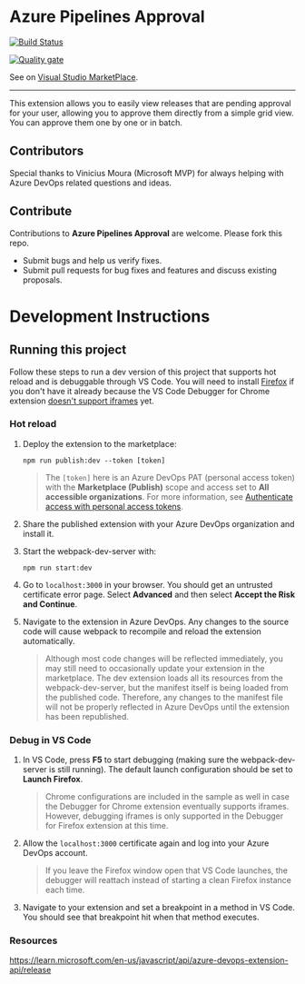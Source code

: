 # Azure Pipelines Approval

[![Build Status](https://dev.azure.com/gustavobergamim/AzureDevOpsExtensions/_apis/build/status/PipelineApproval/PipelineApproval_GitHub_CI?branchName=master)](https://dev.azure.com/gustavobergamim/AzureDevOpsExtensions/_build/latest?definitionId=18&branchName=master)

[![Quality gate](https://sonarcloud.io/api/project_badges/quality_gate?project=pipeline-approval)](https://sonarcloud.io/dashboard?id=pipeline-approval)


See on [Visual Studio MarketPlace](https://marketplace.visualstudio.com/items?itemName=GustavoBergamim.pipeline-approval).


---

This extension allows you to easily view releases that are pending approval for your user, allowing you to approve them directly from a simple grid view. You can approve them one by one or in batch.


## Contributors

Special thanks to Vinicius Moura (Microsoft MVP) for always helping with Azure DevOps related questions and ideas.


## Contribute

Contributions to **Azure Pipelines Approval** are welcome. Please fork this repo.

- Submit bugs and help us verify fixes.
- Submit pull requests for bug fixes and features and discuss existing proposals.


# Development Instructions

## Running this project

Follow these steps to run a dev version of this project that supports hot reload and is debuggable through VS Code. You will need to install [Firefox](https://www.mozilla.org/firefox/) if you don't have it already because the VS Code Debugger for Chrome extension [doesn't support iframes](https://github.com/microsoft/vscode-chrome-debug/issues/786) yet.

### Hot reload

1. Deploy the extension to the marketplace:

   ```shell
   npm run publish:dev --token [token]
   ```

   > The `[token]` here is an Azure DevOps PAT (personal access token) with the **Marketplace (Publish)** scope and access set to **All accessible organizations**. For more information, see [Authenticate access with personal access tokens](https://docs.microsoft.com/en-us/azure/devops/organizations/accounts/use-personal-access-tokens-to-authenticate).

2. Share the published extension with your Azure DevOps organization and install it.

3. Start the webpack-dev-server with:

   ```shell
   npm run start:dev
   ```

4. Go to `localhost:3000` in your browser. You should get an untrusted certificate error page. Select **Advanced** and then select **Accept the Risk and Continue**.

5. Navigate to the extension in Azure DevOps. Any changes to the source code will cause webpack to recompile and reload the extension automatically.

   > Although most code changes will be reflected immediately, you may still need to occasionally update your extension in the marketplace. The dev extension loads all its resources from the webpack-dev-server, but the manifest itself is being loaded from the published code. Therefore, any changes to the manifest file will not be properly reflected in Azure DevOps until the extension has been republished.

### Debug in VS Code

1. In VS Code, press **F5** to start debugging (making sure the webpack-dev-server is still running). The default launch configuration should be set to **Launch Firefox**.

   > Chrome configurations are included in the sample as well in case the Debugger for Chrome extension eventually supports iframes. However, debugging iframes is only supported in the Debugger for Firefox extension at this time.

1. Allow the `localhost:3000` certificate again and log into your Azure DevOps account.

   > If you leave the Firefox window open that VS Code launches, the debugger will reattach instead of starting a clean Firefox instance each time.

1. Navigate to your extension and set a breakpoint in a method in VS Code. You should see that breakpoint hit when that method executes.


### Resources

https://learn.microsoft.com/en-us/javascript/api/azure-devops-extension-api/release